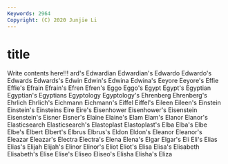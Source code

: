 ```yaml
---
Keywords: 2964
Copyright: (C) 2020 Junjie Li
---
```


# title

Write contents here!!!
ard's 
Edwardian 
Edwardian's 
Edwardo 
Edwardo's 
Edwards 
Edwards's
Edwin 
Edwin's 
Edwina 
Edwina's 
Eeyore 
Eeyore's 
Effie 
Effie's 
Efrain 
Efrain's
Efren 
Efren's 
Eggo 
Eggo's 
Egypt 
Egypt's 
Egyptian 
Egyptian's 
Egyptians 
Egyptology
Egyptology's 
Ehrenberg 
Ehrenberg's 
Ehrlich 
Ehrlich's 
Eichmann 
Eichmann's 
Eiffel 
Eiffel's 
Eileen
Eileen's 
Einstein 
Einstein's 
Einsteins 
Eire 
Eire's 
Eisenhower 
Eisenhower's 
Eisenstein 
Eisenstein's
Eisner 
Eisner's 
Elaine 
Elaine's 
Elam 
Elam's 
Elanor 
Elanor's 
Elasticsearch 
Elasticsearch's
Elastoplast 
Elastoplast's 
Elba 
Elba's 
Elbe 
Elbe's 
Elbert 
Elbert's 
Elbrus 
Elbrus's
Eldon 
Eldon's 
Eleanor 
Eleanor's 
Eleazar 
Eleazar's 
Electra 
Electra's 
Elena 
Elena's
Elgar 
Elgar's 
Eli 
Eli's 
Elias 
Elias's 
Elijah 
Elijah's 
Elinor 
Elinor's
Eliot 
Eliot's 
Elisa 
Elisa's 
Elisabeth 
Elisabeth's 
Elise 
Elise's 
Eliseo 
Eliseo's
Elisha 
Elisha's 
Eliza 
